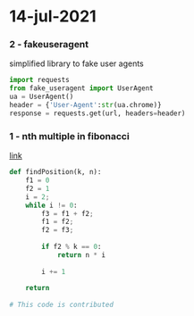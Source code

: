 # 14-jul-2021

### 2 - fakeuseragent

simplified library to fake user agents

```python
import requests
from fake_useragent import UserAgent
ua = UserAgent()
header = {'User-Agent':str(ua.chrome)}
response = requests.get(url, headers=header)
```

### 1 - nth multiple in fibonacci

[link](https://www.geeksforgeeks.org/nth-multiple-number-fibonacci-series/)

```python
def findPosition(k, n):
    f1 = 0
    f2 = 1
    i = 2;
    while i != 0:
        f3 = f1 + f2;
        f1 = f2;
        f2 = f3;
 
        if f2 % k == 0:
            return n * i
 
        i += 1
         
    return
 
# This code is contributed
```
